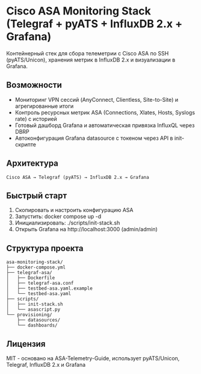 # Cisco ASA Monitoring Stack (Telegraf + pyATS + InfluxDB 2.x + Grafana)

Контейнерный стек для сбора телеметрии с Cisco ASA по SSH (pyATS/Unicon), хранения метрик в InfluxDB 2.x и визуализации в Grafana.

## Возможности

- Мониторинг VPN сессий (AnyConnect, Clientless, Site-to-Site) и агрегированные итоги
- Контроль ресурсных метрик ASA (Connections, Xlates, Hosts, Syslogs rate) с историей
- Готовый дашборд Grafana и автоматическая привязка InfluxQL через DBRP
- Автоконфигурация Grafana datasource с токеном через API в init-скрипте

## Архитектура

    Cisco ASA → Telegraf (pyATS) → InfluxDB 2.x → Grafana

## Быстрый старт

1. Скопировать и настроить конфигурацию ASA
2. Запустить: docker compose up -d
3. Инициализировать: ./scripts/init-stack.sh
4. Открыть Grafana на http://localhost:3000 (admin/admin)

## Структура проекта

    asa-monitoring-stack/
    ├── docker-compose.yml
    ├── telegraf-asa/
    │   ├── Dockerfile
    │   ├── telegraf-asa.conf
    │   ├── testbed-asa.yaml.example
    │   └── testbed-asa.yaml
    ├── scripts/
    │   ├── init-stack.sh
    │   └── asascript.py
    └── provisioning/
        ├── datasources/
        └── dashboards/

## Лицензия

MIT - основано на ASA-Telemetry-Guide, использует pyATS/Unicon, Telegraf, InfluxDB 2.x и Grafana
